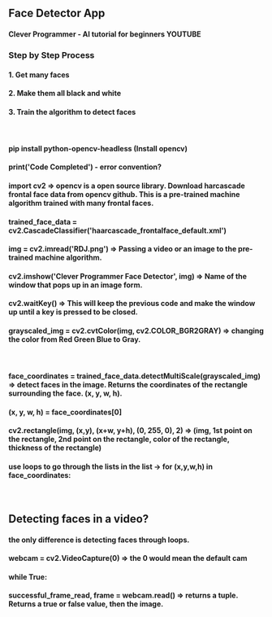 ## Face Detector App
#### Clever Programmer - AI tutorial for beginners YOUTUBE
### Step by Step Process
#### 1. Get many faces
#### 2. Make them all black and white
#### 3. Train the algorithm to detect faces 
<br/>

#### pip install python-opencv-headless (Install opencv)
#### print('Code Completed') - error convention? 
#### import cv2 => opencv is a open source library. Download harcascade frontal face data from opencv github. This is a pre-trained machine algorithm trained with many frontal faces. 
#### trained_face_data = cv2.CascadeClassifier('haarcascade_frontalface_default.xml')
#### img = cv2.imread('RDJ.png') => Passing a video or an image to the pre-trained machine algorithm. 
#### cv2.imshow('Clever Programmer Face Detector', img) => Name of the window that pops up in an image form. 
#### cv2.waitKey() => This will keep the previous code and make the window up until a key is pressed to be closed. 
#### grayscaled_img = cv2.cvtColor(img, cv2.COLOR_BGR2GRAY) => changing the color from Red Green Blue to Gray. 
<br/>

#### face_coordinates = trained_face_data.detectMultiScale(grayscaled_img) => detect faces in the image. Returns the coordinates of the rectangle surrounding the face. (x, y, w, h). 
#### (x, y, w, h) = face_coordinates[0] 
#### cv2.rectangle(img, (x,y), (x+w, y+h), (0, 255, 0), 2) => (img, 1st point on the rectangle, 2nd point on the rectangle, color of the rectangle, thickness of the rectangle) 
#### use loops to go through the lists in the list -> for (x,y,w,h) in face_coordinates:
<br/>

## Detecting faces in a video?
#### the only difference is detecting faces through loops.
#### webcam = cv2.VideoCapture(0) => the 0 would mean the default cam
#### while True: 
#### successful_frame_read, frame = webcam.read() => returns a tuple. Returns a true or false value, then the image. 



